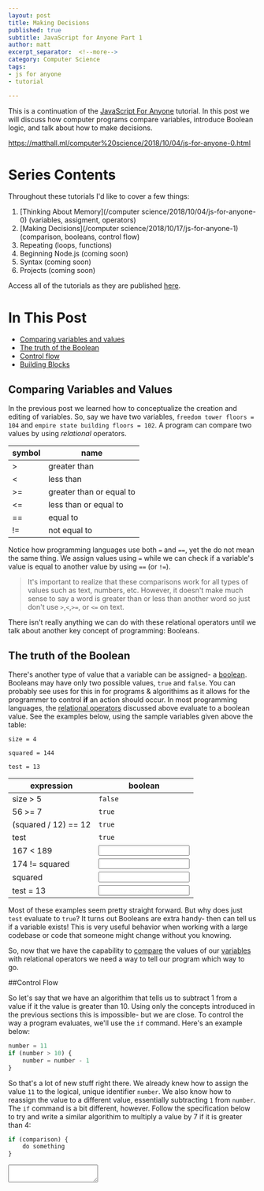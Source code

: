 ```yaml
---
layout: post
title: Making Decisions
published: true
subtitle: JavaScript for Anyone Part 1
author: matt
excerpt_separator:  <!--more-->
category: Computer Science
tags:
- js for anyone
- tutorial

---
```


This is a continuation of the [JavaScript For Anyone](tags.html#js-for-anyone) tutorial. In this post we will discuss how computer programs compare variables, introduce Boolean logic, and talk about how to make decisions.

https://matthall.ml/computer%20science/2018/10/04/js-for-anyone-0.html



<!--more-->

# Series Contents

Throughout these tutorials I'd like to cover a few things:

1. [Thinking About Memory](/computer science/2018/10/04/js-for-anyone-0) (variables, assigment, operators)
2. [Making Decisions](/computer science/2018/10/17/js-for-anyone-1) (comparison, booleans, control flow)
3. Repeating (loops, functions)
4. Beginning Node.js (coming soon)
5. Syntax (coming soon)
6. Projects (coming soon)

Access all of the tutorials as they are published [here](/tags.html#js-for-anyone).



# In This Post

- [Comparing variables and values](#comparing)
- [The truth of the Boolean](#booleans)
- [Control flow](#control)
- [Building Blocks](#blocks)

<a name="#comparing"></a>

## Comparing Variables and Values

In the previous post we learned how to conceptualize the creation and editing of variables. So, say we have two variables, `freedom tower floors = 104` and `empire state building floors = 102`. A program can compare two values by using *relational* operators.

| symbol | name                     |
| ------ | ------------------------ |
| >      | greater than             |
| <      | less than                |
| >=     | greater than or equal to |
| <=     | less than or equal to    |
| ==     | equal to                 |
| !=     | not equal to             |

Notice how programming languages use both `=` and `==`, yet the do not mean the same thing. We assign values using `=` while we can check if a variable's value is equal to another value by using `==` (or `!=`).

> It's important to realize that these comparisons work for all types of values such as text, numbers, etc. However, it doesn't make much sense to say a word is greater than or less than another word so just don't use `>`,`<`,`>=`, or `<=` on text.

There isn't really anything we can do with these relational operators until we talk about another key concept of programming: Booleans.

<a name="booleans"></a>

## The truth of the Boolean

There's another type of value that a variable can be assigned- a [boolean](https://en.wikipedia.org/wiki/Boolean_data_type). Booleans may have only two possible values, `true` and `false`. You can probably see uses for this in for programs & algorithims as it allows for the programmer to control **if** an action should occur. In most programming languages, the [relational operators](#comparing) discussed above evaluate to a boolean value. See the examples below, using the sample variables given above the table:

`size = 4`

`squared = 144`

`test = 13`

| expression           | boolean             |
| -------------------- | ------------------- |
| size > 5             | `false`             |
| 56 >= 7              | `true`              |
| (squared / 12) == 12 | `true`              |
| test                 | `true`              |
| 167 < 189            | <input type="text"> |
| 174 != squared       | <input type="text"> |
| squared              | <input type="text"> |
| test = 13            | <input type="text"> |

Most of these examples seem pretty straight forward. But why does just `test` evaluate to `true`? It turns out Booleans are extra handy- then can tell us if a variable exists! This is very useful behavior when working with a large codebase or code that someone might change without you knowing. 

So, now that we have the capability to [compare](#comparison) the values of our [variables](/computer%20science/2018/10/04/js-for-anyone-0.html#variables) with relational operators we need a way to tell our program which way to go.



<a name="control"></a>

##Control Flow 

So let's say that we have an algorithim that tells us to subtract 1 from a value if it the value is greater than 10. Using only the concepts introduced in the previous sections this is impossible- but we are close. To control the way a program evaluates, we'll use the `if` command. Here's an example below:

```javascript
number = 11
if (number > 10) {
    number = number - 1
}
```

So that's a lot of new stuff right there. We already knew how to assign the value `11` to the logical, unique identifier `number`. We also know how to reassign the value to a different value, essentially subtracting `1` from `number`. The `if` command is a bit different, however. Follow the specification below to try and write a similar algorithim to multiply a value by 7 if it is greater than 4:

```python
if (comparison) {
    do something
}
```

<textarea>



